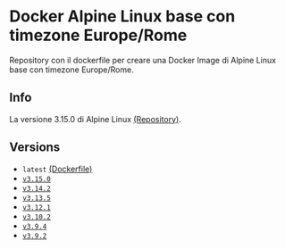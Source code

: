 # Docker Alpine Linux base con timezone Europe/Rome

Repository con il dockerfile per creare una Docker Image di Alpine Linux base con timezone Europe/Rome.

## Info

La versione 3.15.0 di Alpine Linux [(Repository)](https://github.com/scolagreco/docker-alpine/tree/v3.15.0).

## Versions

- `latest` [(Dockerfile)](https://github.com/scolagreco/alpine-base/blob/master/Dockerfile)
- [`v3.15.0`](https://github.com/scolagreco/alpine-base/releases/tag/v3.15.0)
- [`v3.14.2`](https://github.com/scolagreco/alpine-base/releases/tag/v3.14.2)
- [`v3.13.5`](https://github.com/scolagreco/alpine-base/releases/tag/v3.13.5)
- [`v3.12.1`](https://github.com/scolagreco/alpine-base/releases/tag/v3.12.1)
- [`v3.10.2`](https://github.com/scolagreco/alpine-base/releases/tag/v3.10.2)
- [`v3.9.4`](https://github.com/scolagreco/alpine-base/releases/tag/v3.9.4)
- [`v3.9.2`](https://github.com/scolagreco/alpine-base/releases/tag/v3.9.2)
